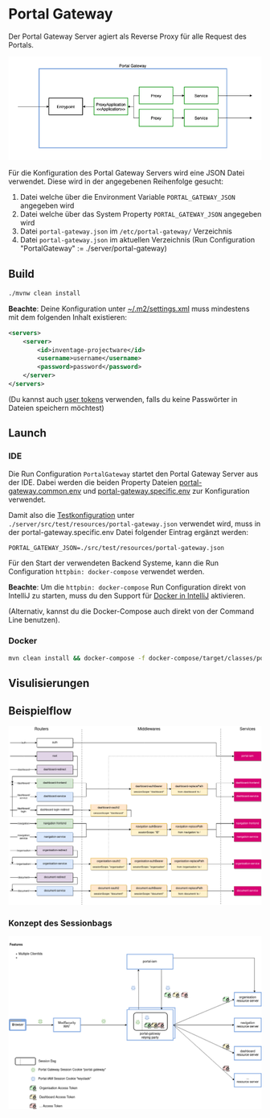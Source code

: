 # Portal Gateway

Der Portal Gateway Server agiert als Reverse Proxy für alle Request des Portals.

![Concept Overview](.docs/ConceptOverview.png)

Für die Konfiguration des Portal Gateway Servers wird eine JSON Datei verwendet. Diese wird in der angegebenen Reihenfolge gesucht:

1. Datei welche über die Environment Variable `PORTAL_GATEWAY_JSON` angegeben wird
2. Datei welche über das System Property `PORTAL_GATEWAY_JSON` angegeben wird
3. Datei `portal-gateway.json` im `/etc/portal-gateway/` Verzeichnis
4. Datei `portal-gateway.json` im aktuellen Verzeichnis (Run Configuration "PortalGateway" := ./server/portal-gateway)

## Build

```bash
./mvnw clean install
```

**Beachte**: Deine Konfiguration unter [~/.m2/settings.xml](http://maven.apache.org/settings.html#Servers) muss mindestens mit dem folgenden Inhalt existieren:

```xml
<servers>
    <server>
        <id>inventage-projectware</id>
        <username>username</username>
        <password>password</password>
    </server>
</servers>
```

(Du kannst auch [user tokens](https://help.sonatype.com/repomanager3/system-configuration/user-authentication/security-setup-with-user-tokens) verwenden, falls du keine Passwörter in Dateien speichern möchtest)

## Launch

### IDE

Die Run Configuration `PortalGateway` startet den Portal Gateway Server aus der IDE. Dabei werden die beiden Property Dateien [portal-gateway.common.env](./docker-compose/src/main/resources/portal-gateway.common.env) und [portal-gateway.specific.env](./docker-compose/src/main/resources/portal-gateway.specific.env) zur Konfiguration verwendet.

Damit also die [Testkonfiguration](./server/src/test/resources/portal-gateway.json) unter `./server/src/test/resources/portal-gateway.json` verwendet wird, muss in der portal-gateway.specific.env Datei folgender Eintrag ergänzt werden:

```dotenv
PORTAL_GATEWAY_JSON=./src/test/resources/portal-gateway.json
```

Für den Start der verwendeten Backend Systeme, kann die Run Configuration `httpbin: docker-compose` verwendet werden.

**Beachte**: Um die `httpbin: docker-compose` Run Configuration direkt von IntelliJ zu starten, muss du den Support für [Docker in IntelliJ](https://www.jetbrains.com/help/idea/docker.html) aktivieren.

(Alternativ, kannst du die Docker-Compose auch direkt von der Command Line benutzen).

### Docker

```bash
mvn clean install && docker-compose -f docker-compose/target/classes/portal-gateway/docker-compose.yml up
```

## Visulisierungen

## Beispielflow

![Example Flow](.docs/ExampleFlow.png)

### Konzept des Sessionbags

![Session Bag](.docs/SessionBag.png)
